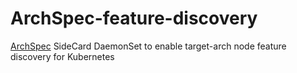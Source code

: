 # ArchSpec-feature-discovery
[ArchSpec](https://github.com/archspec/archspec) SideCard DaemonSet to enable target-arch node feature discovery for Kubernetes
